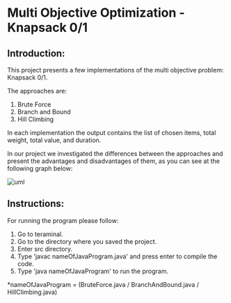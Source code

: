 # Multi Objective Optimization - Knapsack 0/1

## Introduction:

This project presents a few implementations of the multi objective problem: Knapsack 0/1. 

The approaches are: 
1. Brute Force 
2. Branch and Bound 
3. Hill Climbing 

In each implementation the output contains the list of chosen items, total weight, total value, and duration. 

In our project we investigated the differences between the approaches and present the advantages and disadvantages of them, as you can see at the following graph below:

![uml](
https://www.linkpicture.com/q/Screen-Shot-2022-02-26-at-11.48.51-AM.png
)




## Instructions:

For running the program please follow:
1. Go to teraminal.
2. Go to the directory where you saved the project.
3. Enter src directory.
4. Type 'javac nameOfJavaProgram.java' and press enter to compile the code.
5. Type 'java nameOfJavaProgram' to run the program.

*nameOfJavaProgram = (BruteForce.java / BranchAndBound.java / HillClimbing.java)


